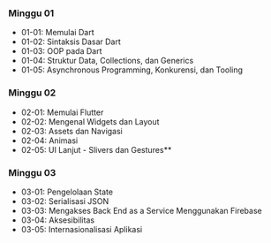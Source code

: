 ### Minggu 01
- 01-01: Memulai Dart
- 01-02: Sintaksis Dasar Dart
- 01-03: OOP pada Dart
- 01-04: Struktur Data, Collections, dan Generics
- 01-05: Asynchronous Programming, Konkurensi, dan Tooling
### Minggu 02
- 02-01: Memulai Flutter
- 02-02: Mengenal Widgets dan Layout
- 02-03: Assets dan Navigasi
- 02-04: Animasi
- 02-05: UI Lanjut - Slivers dan Gestures**
### Minggu 03
- 03-01: Pengelolaan State
- 03-02: Serialisasi JSON
- 03-03: Mengakses Back End as a Service Menggunakan Firebase
- 03-04: Aksesibilitas
- 03-05: Internasionalisasi Aplikasi